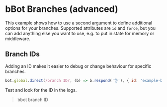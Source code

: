 # bBot Branches (advanced)

This example shows how to use a second argument to define additional options for
your branches. Supported attributes are `id` and `force`, but you can add
anything else you want to use, e.g. to put in state for memory or middleware.

## Branch IDs

Adding an ID makes it easier to debug or change behaviour for specific branches.

```js
bot.global.direct(/branch ID/, (b) => b.respond('👌'), { id: 'example-branch' })
```

Test and look for the ID in the logs.

> bbot branch ID
